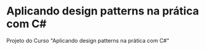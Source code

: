 # Aplicando design patterns na prática com C#
 Projeto do Curso "Aplicando design patterns na prática com C#"
